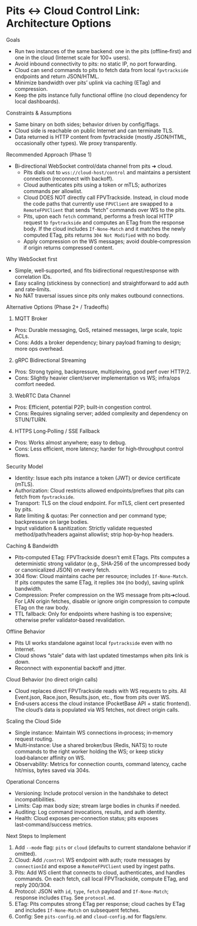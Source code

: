 # Pits ↔ Cloud Control Link: Architecture Options

Goals

- Run two instances of the same backend: one in the pits (offline‑first) and one in the cloud (Internet scale for 100+ users).
- Avoid inbound connectivity to pits: no static IP, no port forwarding.
- Cloud can send commands to pits to fetch data from local `fpvtrackside` endpoints and return JSON/HTML.
- Minimize bandwidth over pits’ uplink via caching (ETag) and compression.
- Keep the pits instance fully functional offline (no cloud dependency for local dashboards).

Constraints & Assumptions

- Same binary on both sides; behavior driven by config/flags.
- Cloud side is reachable on public Internet and can terminate TLS.
- Data returned is HTTP content from fpvtrackside (mostly JSON/HTML, occasionally other types). We proxy transparently.

Recommended Approach (Phase 1)

- Bi‑directional WebSocket control/data channel from pits ➜ cloud.
  - Pits dials out to `wss://cloud-host/control` and maintains a persistent connection (reconnect with backoff).
  - Cloud authenticates pits using a token or mTLS; authorizes commands per allowlist.
  - Cloud DOES NOT directly call FPVTrackside. Instead, in cloud mode the code paths that currently use `FPVClient` are swapped to a `RemoteFPVClient` that sends “fetch” commands over WS to the pits.
  - Pits, upon each `fetch` command, performs a fresh local HTTP request to `fpvtrackside` and computes an ETag from the response body. If the cloud includes `If-None-Match` and it matches the newly computed ETag, pits returns `304 Not Modified` with no body.
  - Apply compression on the WS messages; avoid double‑compression if origin returns compressed content.

Why WebSocket first

- Simple, well‑supported, and fits bidirectional request/response with correlation IDs.
- Easy scaling (stickiness by connection) and straightforward to add auth and rate‑limits.
- No NAT traversal issues since pits only makes outbound connections.

Alternative Options (Phase 2+ / Tradeoffs)

1) MQTT Broker
- Pros: Durable messaging, QoS, retained messages, large scale, topic ACLs.
- Cons: Adds a broker dependency; binary payload framing to design; more ops overhead.

2) gRPC Bidirectional Streaming
- Pros: Strong typing, backpressure, multiplexing, good perf over HTTP/2.
- Cons: Slightly heavier client/server implementation vs WS; infra/ops comfort needed.

3) WebRTC Data Channel
- Pros: Efficient, potential P2P; built‑in congestion control.
- Cons: Requires signaling server; added complexity and dependency on STUN/TURN.

4) HTTPS Long‑Polling / SSE Fallback
- Pros: Works almost anywhere; easy to debug.
- Cons: Less efficient, more latency; harder for high‑throughput control flows.

Security Model

- Identity: Issue each pits instance a token (JWT) or device certificate (mTLS).
- Authorization: Cloud restricts allowed endpoints/prefixes that pits can fetch from `fpvtrackside`.
- Transport: TLS on the cloud endpoint. For mTLS, client cert presented by pits.
- Rate limiting & quotas: Per connection and per command type; backpressure on large bodies.
- Input validation & sanitization: Strictly validate requested method/path/headers against allowlist; strip hop‑by‑hop headers.

Caching & Bandwidth

- Pits‑computed ETag: FPVTrackside doesn’t emit ETags. Pits computes a deterministic strong validator (e.g., SHA‑256 of the uncompressed body or canonicalized JSON) on every fetch.
- 304 flow: Cloud maintains cache per resource; includes `If-None-Match`. If pits computes the same ETag, it replies `304` (no body), saving uplink bandwidth.
- Compression: Prefer compression on the WS message from pits➜cloud. For LAN origin fetches, disable or ignore origin compression to compute ETag on the raw body.
- TTL fallback: Only for endpoints where hashing is too expensive; otherwise prefer validator‑based revalidation.

Offline Behavior

- Pits UI works standalone against local `fpvtrackside` even with no Internet.
- Cloud shows “stale” data with last updated timestamps when pits link is down.
- Reconnect with exponential backoff and jitter.

Cloud Behavior (no direct origin calls)

- Cloud replaces direct FPVTrackside reads with WS requests to pits. All Event.json, Race.json, Results.json, etc., flow from pits over WS.
- End‑users access the cloud instance (PocketBase API + static frontend). The cloud’s data is populated via WS fetches, not direct origin calls.

Scaling the Cloud Side

- Single instance: Maintain WS connections in‑process; in‑memory request routing.
- Multi‑instance: Use a shared broker/bus (Redis, NATS) to route commands to the right worker holding the WS; or keep sticky load‑balancer affinity on WS.
- Observability: Metrics for connection counts, command latency, cache hit/miss, bytes saved via 304s.

Operational Concerns

- Versioning: Include protocol version in the handshake to detect incompatibilities.
- Limits: Cap max body size; stream large bodies in chunks if needed.
- Auditing: Log command invocations, results, and auth identity.
- Health: Cloud exposes per‑connection status; pits exposes last‑command/success metrics.

Next Steps to Implement

1) Add `--mode` flag: `pits` or `cloud` (defaults to current standalone behavior if omitted).
2) Cloud: Add `/control` WS endpoint with auth; route messages by `connectionId` and expose a `RemoteFPVClient` used by ingest paths.
3) Pits: Add WS client that connects to cloud, authenticates, and handles commands. On each fetch, call local FPVTrackside, compute ETag, and reply 200/304.
4) Protocol: JSON with `id`, `type`, `fetch` payload and `If-None-Match`; response includes `ETag`. See `protocol.md`.
5) ETag: Pits computes strong ETag per response; cloud caches by ETag and includes `If-None-Match` on subsequent fetches.
6) Config: See `pits-config.md` and `cloud-config.md` for flags/env.
